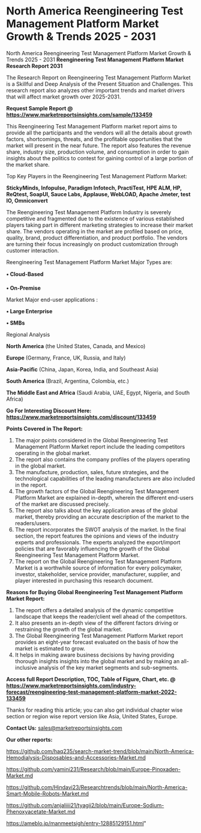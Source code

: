 # North America Reengineering Test Management Platform Market Growth & Trends 2025 - 2031
North America Reengineering Test Management Platform Market Growth & Trends 2025 - 2031
<strong>Reengineering Test Management Platform Market Research Report 2031</strong>

The Research Report on Reengineering Test Management Platform Market is a Skillful and Deep Analysis of the Present Situation and Challenges. This research report also analyzes other important trends and market drivers that will affect market growth over 2025-2031.

<strong>Request Sample Report @ <a href=https://www.marketreportsinsights.com/sample/133459>https://www.marketreportsinsights.com/sample/133459</a></strong>

This Reengineering Test Management Platform market report aims to provide all the participants and the vendors will all the details about growth factors, shortcomings, threats, and the profitable opportunities that the market will present in the near future. The report also features the revenue share, industry size, production volume, and consumption in order to gain insights about the politics to contest for gaining control of a large portion of the market share.

Top Key Players in the Reengineering Test Management Platform Market:

<strong>StickyMinds, Infopulse, Paradigm Infotech, PractiTest, HPE ALM, HP, ReQtest, SoapUI, Sauce Labs, Applause, WebLOAD, Apache Jmeter, test IO, Omniconvert</strong>

The Reengineering Test Management Platform Industry is severely competitive and fragmented due to the existence of various established players taking part in different marketing strategies to increase their market share. The vendors operating in the market are profiled based on price, quality, brand, product differentiation, and product portfolio. The vendors are turning their focus increasingly on product customization through customer interaction.

Reengineering Test Management Platform Market Major Types are:

<strong>• Cloud-Based

• On-Premise</strong>

Market Major end-user applications :

<strong>• Large Enterprise

• SMBs</strong>

Regional Analysis

</u><strong><b>North America</b></strong> (the United States, Canada, and Mexico)

<strong><b>Europe </b></strong>(Germany, France, UK, Russia, and Italy)

<strong><b>Asia-Pacific</b></strong> (China, Japan, Korea, India, and Southeast Asia)

<strong><b>South America</b></strong> (Brazil, Argentina, Colombia, etc.)

<strong><b>The Middle East and Africa</b></strong> (Saudi Arabia, UAE, Egypt, Nigeria, and South Africa)

<strong>Go For Interesting Discount Here: <a href=https://www.marketreportsinsights.com/discount/133459>https://www.marketreportsinsights.com/discount/133459</a></strong>

<strong>Points Covered in The Report:</strong>
<ol>
  <li>The major points considered in the Global Reengineering Test Management Platform Market report include the leading competitors operating in the global market.</li>
  <li>The report also contains the company profiles of the players operating in the global market.</li>
  <li>The manufacture, production, sales, future strategies, and the technological capabilities of the leading manufacturers are also included in the report.</li>
  <li>The growth factors of the Global Reengineering Test Management Platform Market are explained in-depth, wherein the different end-users of the market are discussed precisely.</li>
  <li>The report also talks about the key application areas of the global market, thereby providing an accurate description of the market to the readers/users.</li>
  <li>The report incorporates the SWOT analysis of the market. In the final section, the report features the opinions and views of the industry experts and professionals. The experts analyzed the export/import policies that are favorably influencing the growth of the Global Reengineering Test Management Platform Market.</li>
  <li>The report on the Global Reengineering Test Management Platform Market is a worthwhile source of information for every policymaker, investor, stakeholder, service provider, manufacturer, supplier, and player interested in purchasing this research document.</li>
</ol>
<strong>Reasons for Buying Global Reengineering Test Management Platform Market Report:</strong>

<ol>
  <li>The report offers a detailed analysis of the dynamic competitive landscape that keeps the reader/client well ahead of the competitors.</li>
  <li>It also presents an in-depth view of the different factors driving or restraining the growth of the global market.</li>
  <li>The Global Reengineering Test Management Platform Market report provides an eight-year forecast evaluated on the basis of how the market is estimated to grow.</li>
  <li>It helps in making aware business decisions by having providing thorough insights insights into the global market and by making an all-inclusive analysis of the key market segments and sub-segments.</li>
</ol>
<strong>Access full Report Description, TOC, Table of Figure, Chart, etc. @ <a href=https://www.marketreportsinsights.com/industry-forecast/reengineering-test-management-platform-market-2022-133459>https://www.marketreportsinsights.com/industry-forecast/reengineering-test-management-platform-market-2022-133459</a></strong>


Thanks for reading this article; you can also get individual chapter wise section or region wise report version like Asia, United States, Europe.

<strong>Contact Us:</strong>
sales@marketreportsinsights.com

<strong>Our other reports:</strong>

<a href=https://github.com/haq235/search-market-trend/blob/main/North-America-Hemodialysis-Disposables-and-Accessories-Market.md>https://github.com/haq235/search-market-trend/blob/main/North-America-Hemodialysis-Disposables-and-Accessories-Market.md</a>

<a href=https://github.com/yamini231/Research/blob/main/Europe-Pinoxaden-Market.md>https://github.com/yamini231/Research/blob/main/Europe-Pinoxaden-Market.md</a>

<a href=https://github.com/Hindavi23/Researchtrends/blob/main/North-America-Smart-Mobile-Robots-Market.md>https://github.com/Hindavi23/Researchtrends/blob/main/North-America-Smart-Mobile-Robots-Market.md</a>

<a href=https://github.com/anjaliiii21/tyagii2/blob/main/Europe-Sodium-Phenoxyacetate-Market.md>https://github.com/anjaliiii21/tyagii2/blob/main/Europe-Sodium-Phenoxyacetate-Market.md</a>

<a href=https://ameblo.jp/manmeetsigh/entry-12885129151.html>https://ameblo.jp/manmeetsigh/entry-12885129151.html</a>"
